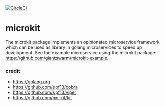 [![CircleCI](https://dl.circleci.com/status-badge/img/gh/giantswarm/microkit/tree/master.svg?style=svg)](https://dl.circleci.com/status-badge/redirect/gh/giantswarm/microkit/tree/master)

# microkit

The microkit package implements an opinionated microservice framework which can
be used as library in golang microservices to speed up development. See the
example microservice using the microkit package:
https://github.com/giantswarm/microkit-example.

### credit
- https://golang.org
- https://github.com/spf13/cobra
- https://github.com/spf13/viper
- https://github.com/go-kit/kit
